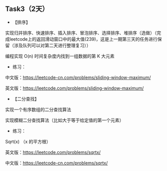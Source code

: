 ## Task3（2天）
* 【排序】

实现归并排序、快速排序、插入排序、冒泡排序、选择排序、堆排序（选做）（完成leetcode上的返回滑动窗口中的最大值(239)，这是上一期第三天的任务进行保留（涉及队列可以对第二天进行整理复习））

编程实现 O(n) 时间复杂度内找到一组数据的第 K 大元素

* 练习：

中文版：https://leetcode-cn.com/problems/sliding-window-maximum/

英文版：https://leetcode.com/problems/sliding-window-maximum/

* 【二分查找】

实现一个有序数组的二分查找算法

实现模糊二分查找算法（比如大于等于给定值的第一个元素）

* 练习：

Sqrt(x) （x 的平方根）

英文版：https://leetcode.com/problems/sqrtx/

中文版：https://leetcode-cn.com/problems/sqrtx/
